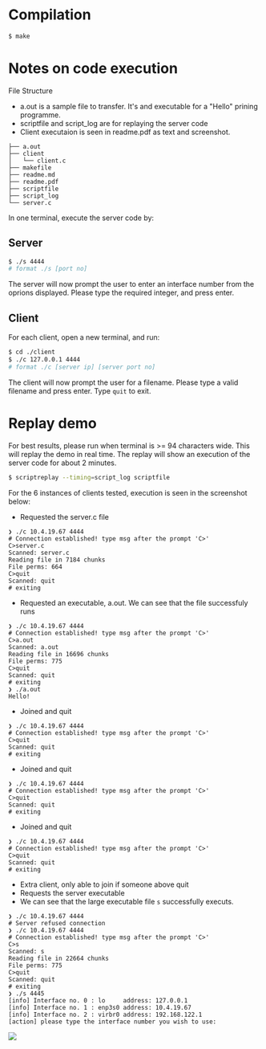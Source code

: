 # Compilation

```bash
$ make
```

# Notes on code execution

File Structure
- a.out is a sample file to transfer. It's and executable for a "Hello" prining programme.
- scriptfile and script_log are for replaying the server code
- Client executaion is seen in readme.pdf as text and screenshot.
  
```
├── a.out
├── client
│   └── client.c
├── makefile
├── readme.md
├── readme.pdf
├── scriptfile
├── script_log
└── server.c
```

In one terminal, execute the server code by:

## Server

```bash
$ ./s 4444
# format ./s [port no]
```

The server will now prompt the user to enter an interface number from the oprions displayed. 
Please type the required integer, and press enter.

## Client

For each client, open a new terminal, and run:

```bash
$ cd ./client
$ ./c 127.0.0.1 4444
# format ./c [server ip] [server port no]
```

The client will now prompt the user for a filename. 
Please type a valid filename and press enter.
Type `quit` to exit.


# Replay demo

For best results, please run when terminal is >= 94 characters wide. This will replay the demo in real time.
The replay will show an execution of the server code for about 2 minutes.

```bash
$ scriptreplay --timing=script_log scriptfile
```

For the 6 instances of clients tested, execution is seen in the screenshot below:

- Requested the server.c file
```
❯ ./c 10.4.19.67 4444
# Connection established! type msg after the prompt 'C>' 
C>server.c
Scanned: server.c
Reading file in 7184 chunks
File perms: 664
C>quit
Scanned: quit
# exiting
```

- Requested an executable, a.out. We can see that the file successfuly runs
```
❯ ./c 10.4.19.67 4444
# Connection established! type msg after the prompt 'C>' 
C>a.out
Scanned: a.out
Reading file in 16696 chunks
File perms: 775
C>quit
Scanned: quit
# exiting
❯ ./a.out
Hello!
```

- Joined and quit
```
❯ ./c 10.4.19.67 4444
# Connection established! type msg after the prompt 'C>' 
C>quit
Scanned: quit
# exiting
```

- Joined and quit
```
❯ ./c 10.4.19.67 4444
# Connection established! type msg after the prompt 'C>' 
C>quit
Scanned: quit
# exiting
```

- Joined and quit
```
❯ ./c 10.4.19.67 4444
# Connection established! type msg after the prompt 'C>' 
C>quit
Scanned: quit
# exiting
```

- Extra client, only able to join if someone above quit
- Requests the server executable
- We can see that the large executable file `s` successfully executs.
```
❯ ./c 10.4.19.67 4444
# Server refused connection
❯ ./c 10.4.19.67 4444
# Connection established! type msg after the prompt 'C>' 
C>s
Scanned: s
Reading file in 22664 chunks
File perms: 775
C>quit
Scanned: quit
# exiting
❯ ./s 4445
[info] Interface no. 0 : lo     address: 127.0.0.1
[info] Interface no. 1 : enp3s0 address: 10.4.19.67
[info] Interface no. 2 : virbr0 address: 192.168.122.1
[action] please type the interface number you wish to use: 
```


![](assets/20220412_194624_image.png)
